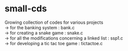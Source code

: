 # small-cds
Growing collection of codes for various projects  
-> for the banking system : bank.c  
-> for creating a snake game : snake.c  
-> for all the modifications concerning a linked list : ssp1.c  
-> for developing a tic tac toe game : tictactoe.c
